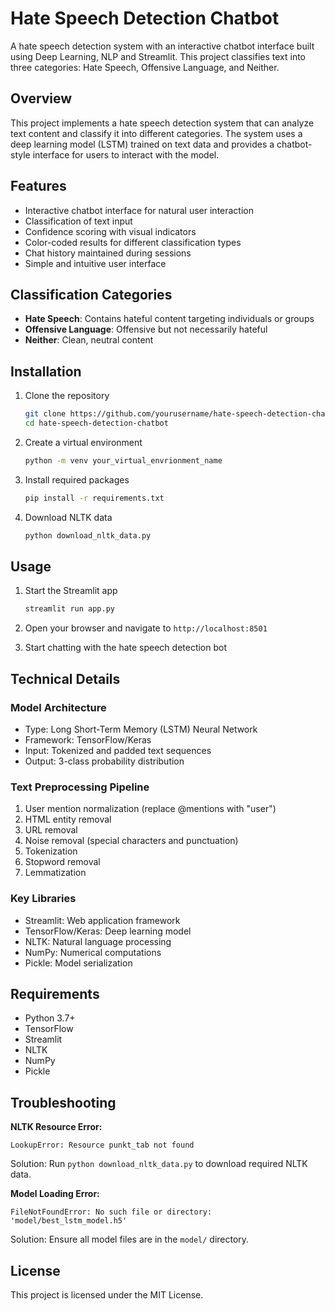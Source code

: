 # Hate Speech Detection Chatbot

A hate speech detection system with an interactive chatbot interface built using Deep Learning, NLP and Streamlit. This project classifies text into three categories: Hate Speech, Offensive Language, and Neither.

## Overview

This project implements a hate speech detection system that can analyze text content and classify it into different categories. The system uses a deep learning model (LSTM) trained on text data and provides a chatbot-style interface for users to interact with the model.

## Features

- Interactive chatbot interface for natural user interaction
- Classification of text input
- Confidence scoring with visual indicators
- Color-coded results for different classification types
- Chat history maintained during sessions
- Simple and intuitive user interface

## Classification Categories

- **Hate Speech**: Contains hateful content targeting individuals or groups
- **Offensive Language**: Offensive but not necessarily hateful
- **Neither**: Clean, neutral content

## Installation

1. Clone the repository
   ```bash
   git clone https://github.com/yourusername/hate-speech-detection-chatbot.git
   cd hate-speech-detection-chatbot
   ```

2. Create a virtual environment
   ```bash
   python -m venv your_virtual_envrionment_name
   ```

3. Install required packages
   ```bash
   pip install -r requirements.txt
   ```

4. Download NLTK data
   ```bash
   python download_nltk_data.py
   ```

## Usage

1. Start the Streamlit app
   ```bash
   streamlit run app.py
   ```

2. Open your browser and navigate to `http://localhost:8501`

3. Start chatting with the hate speech detection bot

## Technical Details

### Model Architecture
- Type: Long Short-Term Memory (LSTM) Neural Network
- Framework: TensorFlow/Keras
- Input: Tokenized and padded text sequences
- Output: 3-class probability distribution

### Text Preprocessing Pipeline
1. User mention normalization (replace @mentions with "user")
2. HTML entity removal
3. URL removal
4. Noise removal (special characters and punctuation)
5. Tokenization
6. Stopword removal
7. Lemmatization

### Key Libraries
- Streamlit: Web application framework
- TensorFlow/Keras: Deep learning model
- NLTK: Natural language processing
- NumPy: Numerical computations
- Pickle: Model serialization

## Requirements

- Python 3.7+
- TensorFlow
- Streamlit
- NLTK
- NumPy
- Pickle

## Troubleshooting

**NLTK Resource Error:**
```
LookupError: Resource punkt_tab not found
```
Solution: Run `python download_nltk_data.py` to download required NLTK data.

**Model Loading Error:**
```
FileNotFoundError: No such file or directory: 'model/best_lstm_model.h5'
```
Solution: Ensure all model files are in the `model/` directory.

## License

This project is licensed under the MIT License.
